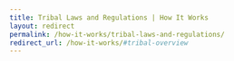 ```yaml
---
title: Tribal Laws and Regulations | How It Works
layout: redirect
permalink: /how-it-works/tribal-laws-and-regulations/
redirect_url: /how-it-works/#tribal-overview
---
```

